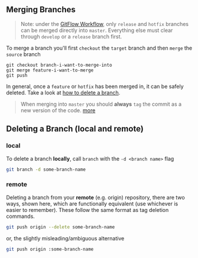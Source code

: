 ## Merging Branches

> Note: under the [GitFlow Workflow](https://www.atlassian.com/git/tutorials/comparing-workflows/gitflow-workflow), only `release` and `hotfix` branches can be merged directly into `master`. Everything else must clear through `develop` or a `release` branch first.

To merge a branch you'll first `checkout` the `target` branch and then `merge` the `source` branch

```
git checkout branch-i-want-to-merge-into
git merge feature-i-want-to-merge
git push
```

In general, once a `feature` or `hotfix` has been merged in, it can be safely deleted. Take a look at [how to delete a branch](#deleting-a-branch-local-and-remote).

> When merging into `master` you should **always** `tag` the commit as a new version of the code. [more](tags.md)

## Deleting a Branch (local and remote)

### local
To delete a branch **locally**, call `branch` with the `-d <branch name>` flag

```bash
git branch -d some-branch-name
```

### remote

Deleting a branch from your **remote** (e.g. origin) repository, there are two ways, shown here, which are functionally equivalent (use whichever is easier to remember). These follow the same format as tag deletion commands.

```bash
git push origin --delete some-branch-name
```

or, the slightly misleading/ambiguous alternative

```bash
git push origin :some-branch-name
```